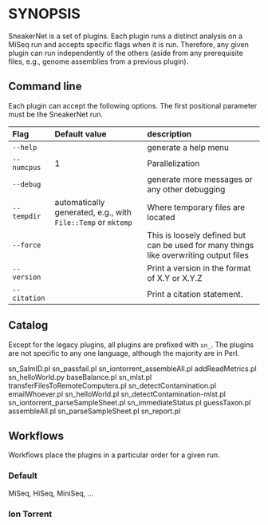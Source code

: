 # SYNOPSIS

SneakerNet is a set of plugins. Each plugin runs a distinct analysis
on a MiSeq run and accepts specific flags when it is run.
Therefore, any given plugin can run independently of the others (aside
from any prerequisite files, e.g., genome assemblies from a previous
plugin).

## Command line

Each plugin can accept the following options. The first positional
parameter must be the SneakerNet run.

|Flag|Default value|description|
|:---|:------------|:-----------|
|`--help`|         |generate a help menu|
|`--numcpus`|     1|Parallelization|
|`--debug`|        |generate more messages or any other debugging|
|`--tempdir`|automatically generated, e.g., with `File::Temp` or `mktemp`|Where temporary files are located|
|`--force`|        |This is loosely defined but can be used for many things like overwriting output files|
|`--version`|      |Print a version in the format of X.Y or X.Y.Z|
|`--citation`|     | Print a citation statement. | 


## Catalog

Except for the legacy plugins, all plugins are prefixed with `sn_`.
The plugins are not specific to any one language, although the majority
are in Perl.

sn_SalmID.pl
sn_passfail.pl
sn_iontorrent_assembleAll.pl
addReadMetrics.pl
sn_helloWorld.py
baseBalance.pl
sn_mlst.pl
transferFilesToRemoteComputers.pl
sn_detectContamination.pl
emailWhoever.pl
sn_helloWorld.pl
sn_detectContamination-mlst.pl
sn_iontorrent_parseSampleSheet.pl
sn_immediateStatus.pl
guessTaxon.pl
assembleAll.pl
sn_parseSampleSheet.pl
sn_report.pl

## Workflows

Workflows place the plugins in a particular order for a given run.

### Default

MiSeq, HiSeq, MiniSeq, ...

### Ion Torrent

